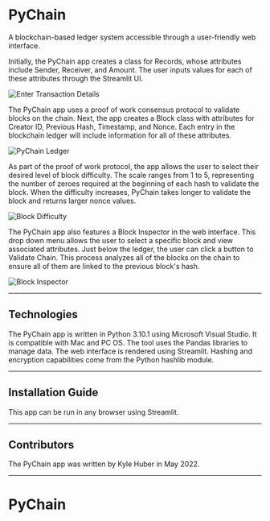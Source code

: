 # PyChain

A blockchain-based ledger system accessible through a user-friendly web interface.

Initially, the PyChain app creates a class for Records, whose attributes include Sender, Receiver, and Amount. The user inputs values for each of these attributes through the Streamlit UI. 

![Enter Transaction Details](https://user-images.githubusercontent.com/69730757/166513349-2aa3f010-1258-4446-860b-78cd47e0aebb.png)

The PyChain app uses a proof of work consensus protocol to validate blocks on the chain. Next, the app creates a Block class with attributes for Creator ID, Previous Hash, Timestamp, and Nonce. Each entry in the blockchain ledger will include information for all of these attributes.

![PyChain Ledger](https://user-images.githubusercontent.com/69730757/166509806-b2c65c47-18bd-4935-999c-3677fc7b54a4.png)

As part of the proof of work protocol, the app allows the user to select their desired level of block difficulty. The scale ranges from 1 to 5, representing the number of zeroes required at the beginning of each hash to validate the block. When the difficulty increases, PyChain takes longer to validate the block and returns larger nonce values.

![Block Difficulty](https://user-images.githubusercontent.com/69730757/166511165-cc07560c-24fc-4752-ab88-454b916692d8.png)

The PyChain app also features a Block Inspector in the web interface. This drop down menu allows the user to select a specific block and view associated attributes. Just below the ledger, the user can click a button to Validate Chain. This process analyzes all of the blocks on the chain to ensure all of them are linked to the previous block's hash.

![Block Inspector](https://user-images.githubusercontent.com/69730757/166514023-1af1398a-7017-425b-8535-a3c1375fb6ac.png)

---

## Technologies

The PyChain app is written in Python 3.10.1 using Microsoft Visual Studio. It is compatible with Mac and PC OS.
The tool uses the Pandas libraries to manage data.
The web interface is rendered using Streamlit.
Hashing and encryption capabilities come from the Python hashlib module.

---

## Installation Guide

This app can be run in any browser using Streamlit.

---

## Contributors

The PyChain app was written by Kyle Huber in May 2022.

---

# PyChain
